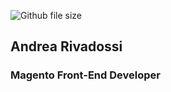 ![Github file size](https://img.shields.io/github/size/webcaetano/craft/build/phaser-craft.min.js.svg)


## Andrea Rivadossi
### Magento Front-End Developer
